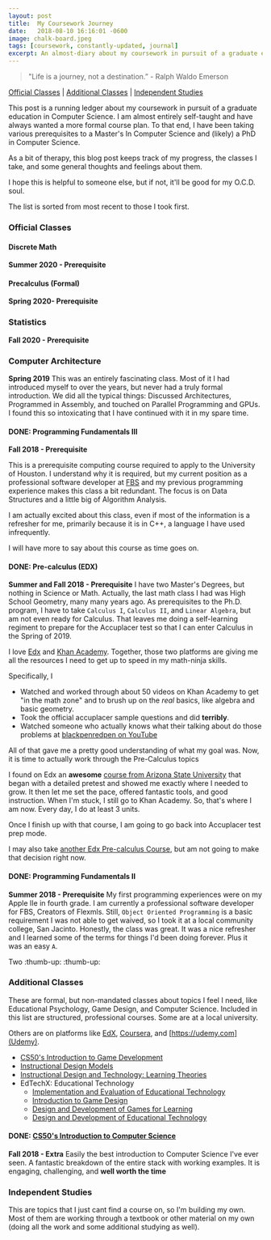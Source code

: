```yaml
---
layout: post
title:  My Coursework Journey
date:   2018-08-10 16:16:01 -0600
image: chalk-board.jpeg
tags: [coursework, constantly-updated, journal]
excerpt: An almost-diary about my coursework in pursuit of a graduate education in Computer Science. 
---
```


> "Life is a journey, not a destination.” - Ralph Waldo Emerson

[Official Classes](#official-classes) | [Additional Classes](#additional-classes) | [Independent Studies](#independent-studies)

This post is a running ledger about my coursework in pursuit of a graduate education in Computer Science. I am almost entirely self-taught and have always wanted a more formal course plan. To that end, I have been taking various prerequisites to a Master's In Computer Science and (likely) a PhD in Computer Science.

As a bit of therapy, this blog post keeps track of my progress, the classes I take, and some general thoughts and feelings about them.

I hope this is helpful to someone else, but if not, it'll be good for my O.C.D. soul.

The list is sorted from most recent to those I took first.

### Official Classes
#### Discrete Math
**Summer 2020 - Prerequisite**


#### Precalculus (Formal)
**Spring 2020- Prerequisite**

### Statistics
**Fall 2020 - Prerequisite**

### Computer Architecture
**Spring 2019**
This was an entirely fascinating class. Most of it I had introduced myself to over the years, but never had a truly formal introduction. We did all the typical things: Discussed Architectures, Programmed in Assembly, and touched on Parallel Programming and GPUs. I found this so intoxicating that I have continued with it in my spare time.

#### DONE: Programming Fundamentals III
**Fall 2018 - Prerequisite**

This is a prerequisite computing course required to apply to the University of Houston.
I understand why it is required, but my current position as a professional software developer at [FBS](http://flexmls.com) and my previous programming experience makes this class a bit redundant.
The focus is on Data Structures and a little big of Algorithm Analysis.

I am actually excited about this class, even if most of the information is a refresher for me, primarily because it is in C++, a language I have used infrequently.

I will have more to say about this course as time goes on.  

#### DONE: Pre-calculus (EDX)
**Summer and Fall 2018 - Prerequisite**
I have two Master's Degrees, but nothing in Science or Math. 
Actually, the last math class I had was High School Geometry, many many years ago.
As prerequisites to the Ph.D. program, I have to take `Calculus I`, `Calculus II`, and `Linear Algebra`, but am not even ready for Calculus.
That leaves me doing a self-learning regiment to prepare for the Accuplacer test so that I can enter Calculus in the Spring of 2019.

I love [Edx](http://edx.org) and [Khan Academy](http://khanacademy.org). 
Together, those two platforms are giving me all the resources I need to get up to speed in my math-ninja skills.

Specifically, I
* Watched and worked through about 50 videos on Khan Academy to get "in the math zone" and to brush up on the *real* basics, like algebra and basic geometry.
* Took the official accuplacer sample questions and did **terribly**.
* Watched someone who actually knows what their talking about do those problems at [blackpenredpen on YouTube](https://www.youtube.com/watch?v=nTQ6niIcLDM)

All of that gave me a pretty good understanding of what my goal was. Now, it is time to actually work through the Pre-Calculus topics

I found on Edx an **awesome** [course from Arizona State University](https://courses.edx.org/courses/course-v1:ASUx+MAT170x+2T2017/course/) that began with a detailed pretest and showed me exactly where I needed to grow.
It then let me set the pace, offered fantastic tools, and good instruction. When I'm stuck, I still go to Khan Academy.
So, that's where I am now. Every day, I do at least 3 units.

Once I finish up with that course, I am going to go back into Accuplacer test prep mode.

I may also take [another Edx Pre-calculus Course](https://courses.edx.org/courses/course-v1:DelftX+Calc001x+3T2017/course/), but am not going to make that decision right now.

#### DONE: Programming Fundamentals II
**Summer 2018 - Prerequisite**
My first programming experiences were on my Apple IIe in fourth grade. I am currently a professional software developer for FBS, Creators of Flexmls.
Still, `Object Oriented Programming` is a basic requirement I was not able to get waived, so I took it at a local community college, San Jacinto.
Honestly, the class was great. It was a nice refresher and I learned some of the terms for things I'd been doing forever.
Plus it was an easy `A`.

Two :thumb-up: :thumb-up:

### Additional Classes
These are formal, but non-mandated classes about topics I feel I need, like Educational Psychology, Game Design, and Computer Science.
Included in this list are structured, professional courses. 
Some are at a local university. 

Others are on platforms like [EdX](https://edx.org), [Coursera](https://coursera.com), and [https://udemy.com](Udemy).

- [CS50's Introduction to Game Development](https://courses.edx.org/courses/course-v1:HarvardX+CS50G+Games/course/)
- [Instructional Design Models](https://courses.edx.org/courses/course-v1:USMx+LDT200x+1T2018_2/course/)
- [Instructional Design and Technology: Learning Theories](https://courses.edx.org/courses/course-v1:USMx+LDT100x+2T2018/course/)
- EdTechX: Educational Technology
    - [Implementation and Evaluation of Educational Technology](https://courses.edx.org/courses/course-v1:MITx+11.133x_2+2T2016/course/)
    - [Introduction to Game Design](https://courses.edx.org/courses/course-v1:MITx+11.126x_2+1T2016/course/)
    - [Design and Development of Games for Learning](https://courses.edx.org/courses/course-v1:MITx+11.127x_2+3T2016/course/)
    - [Design and Development of Educational Technology](https://courses.edx.org/courses/course-v1:MITx+11.132x_3+1T2017/course/)

#### DONE: [CS50's Introduction to Computer Science](https://courses.edx.org/courses/course-v1:HarvardX+CS50+X/course/)
**Fall 2018 - Extra**
Easily the best introduction to Computer Science I've ever seen. A fantastic breakdown of the entire stack with working examples.
It is engaging, challenging, and **well worth the time**

### Independent Studies
This are topics that I just cant find a course on, so  I'm building my own. 
Most of them are working through a textbook or other material on my own (doing all the work and some additional studying as well).
